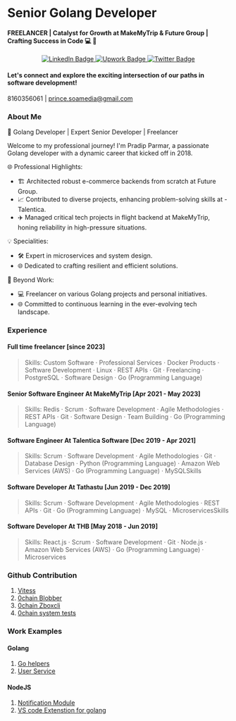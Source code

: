 # Senior Golang Developer
#### FREELANCER | Catalyst for Growth at MakeMyTrip & Future Group | Crafting Success in Code 💻 🚀

<div id="badges" align="center">
  <a href="https://www.linkedin.com/in/pradip-parmar-665b30112/">
    <img src="https://img.shields.io/badge/LinkedIn-blue?style=for-the-badge&logo=linkedin&logoColor=white" alt="LinkedIn Badge"/>
  </a>
  <a href="https://www.upwork.com/freelancers/pradip1995">
    <img src="https://img.shields.io/badge/UpWork-6FDA44?style=for-the-badge&logo=Upwork&logoColor=white" alt="Upwork Badge">
  </a>
  <a href="https://twitter.com/ParmarPrince15">
    <img src="https://img.shields.io/badge/Twitter-blue?style=for-the-badge&logo=twitter&logoColor=white" alt="Twitter Badge"/>
  </a>
</div>

#### Let's connect and explore the exciting intersection of our paths in software development!
8160356061 | prince.soamedia@gmail.com

### About Me
🚀 Golang Developer | Expert Senior Developer | Freelancer

Welcome to my professional journey! I'm Pradip Parmar, a passionate Golang developer with a dynamic career that kicked off in 2018.

🌐 Professional Highlights:
- 🏗️ Architected robust e-commerce backends from scratch at Future Group.
- 📈 Contributed to diverse projects, enhancing problem-solving skills at - Talentica.
- ✈️ Managed critical tech projects in flight backend at MakeMyTrip, honing reliability in high-pressure situations.

💡 Specialities:
- 🛠️ Expert in microservices and system design.
- 🌐 Dedicated to crafting resilient and efficient solutions.

💼 Beyond Work:
- 💻 Freelancer on various Golang projects and personal initiatives.
- 🌐 Committed to continuous learning in the ever-evolving tech landscape.


### Experience
#### Full time freelancer  [since 2023]
> Skills: Custom Software · Professional Services · Docker Products · Software Development · Linux · REST APIs · Git · Freelancing · PostgreSQL · Software Design · Go (Programming Language)


#### Senior Software Engineer At MakeMyTrip [Apr 2021 - May 2023]
> Skills: Redis · Scrum · Software Development · Agile Methodologies · REST APIs · Git · Software Design · Team Building · Go (Programming Language)


#### Software Engineer At Talentica Software [Dec 2019 - Apr 2021]
> Skills: Scrum · Software Development · Agile Methodologies · Git · Database Design · Python (Programming Language) · Amazon Web Services (AWS) · Go (Programming Language) · MySQLSkills


#### Software Developer At Tathastu [Jun 2019 - Dec 2019]
> Skills: Scrum · Software Development · Agile Methodologies · REST APIs · Git · Go (Programming Language) · MySQL · MicroservicesSkills

#### Software Developer At THB [May 2018 - Jun 2019]
> Skills: React.js · Scrum · Software Development · Git · Node.js · Amazon Web Services (AWS) · Go (Programming Language) · Microservices



### Github Contribution
1. [Vitess](https://github.com/vitessio/vitess/commits/main/?author=princeparmar)
2. [0chain Blobber](https://github.com/0chain/blobber/commits/staging/?author=princeparmar)
3. [0chain Zboxcli](https://github.com/0chain/zboxcli/commits/staging/?author=princeparmar)
4. [0chain system tests](https://github.com/0chain/system_test/commits/master/?author=princeparmar)

### Work Examples
#### Golang
1. [Go helpers](https://github.com/princeparmar/go-helpers)
2. [User Service](https://github.com/princeparmar/user-service)

#### NodeJS
1. [Notification Module](https://github.com/princeparmar/notification-module)
2. [VS code Extenstion for golang](https://github.com/princeparmar/vscode-extenstion-go)
